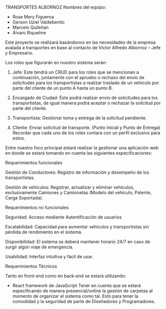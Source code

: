 TRANSPORTES ALBORNOZ
Nombres del equipo:
- Rose Mery Figueroa
- Gerson Uziel Valdebenito
- Marcelo Quileñan
- Álvaro Riquelme

Este proyecto se realizará basándonos en las necesidades de la empresa avalada a transportes en base al
contacto de Víctor Alfredo Albornoz – Jefe y Empresario.

Los roles que figurarán en nuestro sistema serán:

1. Jefe:
Este tendrá un CRUD para los roles que se mencionan a continuación, juntamente con el apruebo o
rechazo del envío de solicitudes para los transportistas a realizar traslado de un vehículo por parte
del cliente de un punto A hasta un punto B.

2. Encargado de Ciudad:
Este podrá realizar envío de solicitudes para los transportistas, de igual manera podrá aceptar o
rechazar la solicitud por parte del cliente.

3. Transportista:
Gestionar toma y entrega de la solicitud pendiente.

4. Cliente: Enviar solicitud de transporte. (Punto Inicial y Punto de Entrega)
Recordar que cada uno de los roles contará con un perfil exclusivo para estos.

Entre nuestro foco principal estará realizar la gestionar una aplicación web en donde se estará tomando en
cuenta las siguientes especificaciones:

Requerimientos funcionales

Gestión de Conductores:
Registro de información y desempeño de los transportistas.

Gestión de vehículos: Registrar, actualizar y eliminar vehículos, exclusivamente Camiones y Camionetas
(Modelo del vehículo, Patente, Carga Soportada).

Requerimientos no funcionales

Seguridad:
Acceso mediante Autentificación de usuarios

Escalabilidad:
Capacidad para aumentar vehículos y transportistas sin pérdida de rendimiento en el sistema.

Disponibilidad:
El sistema se deberá mantener horario 24/7 en caso de surgir algún viaje de emergencia.

Usabilidad:
Interfaz intuitiva y fácil de usar.

Requerimientos Técnicos

Tanto en front-end como en back-end se estará utilizando:
- React framework de JavaScript
Tener en cuenta que se estará especificando de manera presencial/online la gestión de carpetas al
momento de organizar el sistema como tal.
Esto para tener la comodidad y la seguridad de parte de Diseñadores y Programadores.